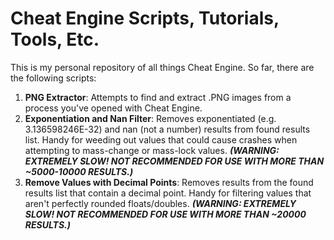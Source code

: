 # Cheat Engine Scripts, Tutorials, Tools, Etc.

This is my personal repository of all things Cheat Engine. So far, there are the following scripts:

1. **PNG Extractor**: Attempts to find and extract .PNG images from a process you've opened with Cheat Engine.
2. **Exponentiation and Nan Filter**: Removes exponentiated (e.g. 3.136598246E-32) and nan (not a number) results from found results list. Handy for weeding out values that could cause crashes when attempting to mass-change or mass-lock values. ***(WARNING: EXTREMELY SLOW! NOT RECOMMENDED FOR USE WITH MORE THAN ~5000-10000 RESULTS.)***
3. **Remove Values with Decimal Points**: Removes results from the found results list that contain a decimal point. Handy for filtering values that aren't perfectly rounded floats/doubles. ***(WARNING: EXTREMELY SLOW! NOT RECOMMENDED FOR USE WITH MORE THAN ~20000 RESULTS.)***
